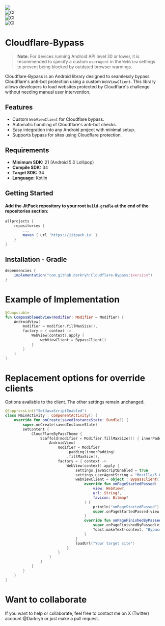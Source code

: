 
[![](https://jitpack.io/v/darkryh/Cloudflare-Bypass.svg)](https://jitpack.io/#darkryh/Cloudflare-Bypass)  
![CI](https://github.com/darkryh/Cloudflare-Bypass/actions/workflows/ci-develop.yml/badge.svg)  
![CI](https://github.com/darkryh/Cloudflare-Bypass/actions/workflows/ci-develop-instrumental.yml/badge.svg)  
![CI](https://github.com/darkryh/Cloudflare-Bypass/actions/workflows/ci-release-production.yml/badge.svg)

# Cloudflare-Bypass

> **Note:** For devices running Android API level 30 or lower, it is recommended to specify a custom `userAgent` in the `WebView` settings to prevent being blocked by outdated browser warnings.

Cloudflare-Bypass is an Android library designed to seamlessly bypass Cloudflare's anti-bot protection using a custom `WebViewClient`. This library allows developers to load websites protected by Cloudflare's challenge without needing manual user intervention.

## Features

- Custom `WebViewClient` for Cloudflare bypass.
- Automatic handling of Cloudflare's anti-bot checks.
- Easy integration into any Android project with minimal setup.
- Supports bypass for sites using Cloudflare protection.

## Requirements

- **Minimum SDK:** 21 (Android 5.0 Lollipop)
- **Compile SDK:** 34
- **Target SDK:** 34
- **Language:** Kotlin

## Getting Started

#### Add the JitPack repository to your root `build.gradle` at the end of the repositories section:

```gradle
allprojects {
    repositories {
        ...
        maven { url 'https://jitpack.io' }
    }
}
```

## Installation - Gradle
```gradle
dependencies {  
    implementation("com.github.darkryh:Cloudflare-Bypass:$version")
}
```

# Example of Implementation

```kotlin
@Composable
fun ComposableWebView(modifier: Modifier = Modifier) {
    AndroidView(
        modifier = modifier.fillMaxSize(),
        factory = { context ->
            WebView(context).apply {
                webViewClient = BypassClient()
            }
        }
    )
}
```

# Replacement options for override clients
Options available to the client. The other settings remain unchanged.

```kotlin
@SuppressLint("SetJavaScriptEnabled")
class MainActivity : ComponentActivity() {
    override fun onCreate(savedInstanceState: Bundle?) {
        super.onCreate(savedInstanceState)
        setContent {
            CloudFlareByPassTheme {
                Scaffold(modifier = Modifier.fillMaxSize()) { innerPadding ->
                    AndroidView(
                        modifier = Modifier
                            .padding(innerPadding)
                            .fillMaxSize(),
                        factory = { context ->
                            WebView(context).apply {
                                settings.javaScriptEnabled = true
                                settings.userAgentString = "Mozilla/5.0 (Linux; Android 10; K) AppleWebKit/537.36 (KHTML, like Gecko) Chrome/129.0.6668.69 Mobile Safari/537.36"
                                webViewClient = object : BypassClient() {
                                    override fun onPageStartedPassed(
                                        view: WebView?,
                                        url: String?,
                                        favicon: Bitmap?
                                    ) {
                                        println("onPageStartedPassed")
                                        super.onPageStartedPassed(view, url, favicon)
                                    }
                                    override fun onPageFinishedByPassed(view: WebView?, url: String?) {
                                        super.onPageFinishedByPassed(view, url)
                                        Toast.makeText(context, "Bypass", Toast.LENGTH_SHORT).show()
                                    }
                                }
                                loadUrl("Your target site")
                            }
                        }
                    )
                }
            }
        }
    }
}
```

# Want to collaborate

If you want to help or collaborate, feel free to contact me on X (Twitter) account @Darkryh or just make a pull request.
